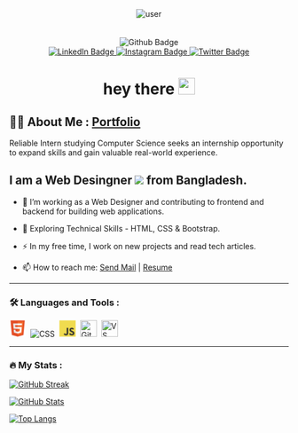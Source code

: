 <div align="center">
  <img src="https://media4.giphy.com/media/qgQUggAC3Pfv687qPC/giphy.gif" alt="user" />
</div>
<br /><br />

<div id="header" align="center">
  <img src="https://komarev.com/ghpvc/?username=Yeasin-Arafat-Shawon&style=flat-square&color=blue" alt="Github Badge"/>
  <div id="badges">
    <a href="https://www.linkedin.com/in/yeasin-arafat-shawon/">
      <img src="https://img.shields.io/badge/LinkedIn-blue?style=for-the-badge&logo=linkedin&logoColor=white" alt="LinkedIn Badge" />
    </a>
    <a href="https://www.instagram.com/yeasin_arafat_shawon/">
      <img src="https://img.shields.io/badge/Instagram-blue?style=for-the-badge&logo=instagram&logoColor=white" alt="Instagram Badge" />
    </a>
    <a href="https://twitter.com/YeasinArafatSha">
      <img src="https://img.shields.io/badge/Twitter-blue?style=for-the-badge&logo=twitter&logoColor=white" alt="Twitter Badge" />
    </a>
  </div>
  
  <h1>
    hey there
    <img src="https://media.giphy.com/media/hvRJCLFzcasrR4ia7z/giphy.gif" height="30px" width="30px"/>
  </h1>
</div>

## :man_technologist: About Me : <a href="">Portfolio</a>

Reliable Intern studying Computer Science seeks an internship opportunity to expand skills and gain valuable real-world experience.

<h2>I am a Web Desingner <img src="https://media.giphy.com/media/WUlplcMpOCEmTGBtBW/giphy.gif" width="30"> from Bangladesh.</h2>

- :telescope: I’m working as a Web Designer and contributing to frontend and backend for building web applications.

- :seedling: Exploring Technical Skills - HTML, CSS & Bootstrap.

- :zap: In my free time, I work on new projects and read tech articles.

- :mailbox: How to reach me: <a href="mailto:ethicalhackar.acc@gmail.com">Send Mail</a> | <a href="https://drive.google.com/file/d/1AFGxHNRV1CA68FjQLTGXBSHxnQ3ndlc7/view?usp=share_link">Resume</a>

---

### :hammer_and_wrench: Languages and Tools :

<div>
  <img src="https://github.com/devicons/devicon/blob/master/icons/html5/html5-original.svg" title="HTML5" alt="HTML" width="30" height="30" />&nbsp;
  <img src="https://cdn.jsdelivr.net/gh/devicons/devicon/icons/css3/css3-original.svg"  title="CSS3" alt="CSS" width="30" height="30" />&nbsp;
  <img src="https://github.com/devicons/devicon/blob/master/icons/javascript/javascript-original.svg" title="JavaScript" alt="JavaScript" width="30" height="30" />&nbsp;
  <img src="https://cdn.jsdelivr.net/gh/devicons/devicon/icons/github/github-original.svg" title="Github" **alt="Github" width="30" height="30" />&nbsp;
  <img src="https://cdn.jsdelivr.net/gh/devicons/devicon/icons/vscode/vscode-original.svg" title="VS Code" **alt="VS Code" width="30" height="30" />&nbsp;
</div>

---

### :fire: My Stats :


[![GitHub Streak](http://github-readme-streak-stats.herokuapp.com?user=Yeasin-Arafat-Shawon&theme=dracula&hide_border=true&date_format=j%20M%5B%20Y%5D)](https://git.io/streak-stats)

[![GitHub Stats](https://github-readme-stats.vercel.app/api?username=Yeasin-Arafat-Shawon&show_icons=true&locale=en&theme=dracula&hide_border=true&)](https://git.io/streak-stats)

[![Top Langs](https://github-readme-stats.vercel.app/api/top-langs/?username=Yeasin-Arafat-Shawon&layout=compact&theme=dracula&hide_border=true&)](https://github.com/anuraghazra/github-readme-stats)
